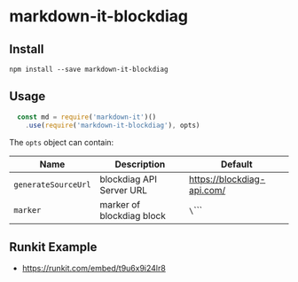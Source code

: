 # markdown-it-blockdiag

## Install

```
npm install --save markdown-it-blockdiag
```

## Usage

```js
  const md = require('markdown-it')()
    .use(require('markdown-it-blockdiag'), opts)
```

The `opts` object can contain:

Name              | Description                                                    | Default
------------------|----------------------------------------------------------------|-----------------------------------
`generateSourceUrl` | blockdiag API Server URL | https://blockdiag-api.com/
`marker` | marker of blockdiag block | `\`\`\``

## Runkit Example
* https://runkit.com/embed/t9u6x9i24lr8
